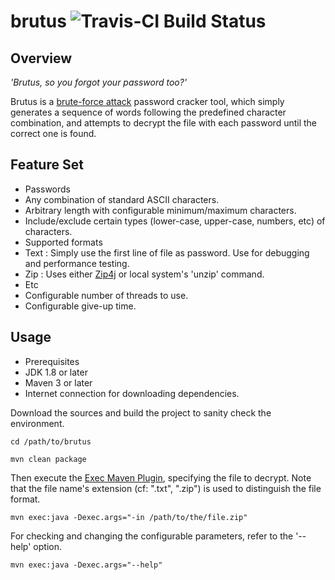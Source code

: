 # brutus ![Travis-CI Build Status](https://travis-ci.org/after-the-sunrise/brutus.svg?branch=master)

## Overview

*'Brutus, so you forgot your password too?'*

Brutus is a [brute-force attack](https://en.wikipedia.org/wiki/Brute-force_attack) password cracker tool, 
which simply generates a sequence of words following the predefined character combination, 
and attempts to decrypt the file with each password until the correct one is found.

## Feature Set
* Passwords
 * Any combination of standard ASCII characters.
 * Arbitrary length with configurable minimum/maximum characters.
 * Include/exclude certain types (lower-case, upper-case, numbers, etc) of characters.
* Supported formats
 * Text : Simply use the first line of file as password. Use for debugging and performance testing.
 * Zip : Uses either [Zip4j](http://www.lingala.net/zip4j/) or local system's 'unzip' command.
* Etc
 * Configurable number of threads to use.
 * Configurable give-up time.

## Usage

* Prerequisites
 * JDK 1.8 or later
 * Maven 3 or later
 * Internet connection for downloading dependencies.

Download the sources and build the project to sanity check the environment.

```
cd /path/to/brutus

mvn clean package
```

Then execute the [Exec Maven Plugin](http://www.mojohaus.org/exec-maven-plugin/), specifying the file to decrypt. 
Note that the file name's extension (cf: ".txt", ".zip") is used to distinguish the file format.

```
mvn exec:java -Dexec.args="-in /path/to/the/file.zip"
```

For checking and changing the configurable parameters, refer to the '--help' option.

```
mvn exec:java -Dexec.args="--help"
```
